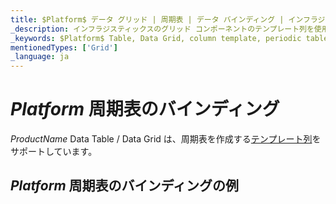 ```yaml
---
title: $Platform$ データ グリッド | 周期表 | データ バインディング | インフラジスティックス
_description: インフラジスティックスのグリッド コンポーネントのテンプレート列を使用して周期表を作成します。$ProductName$ テーブルのサンプルを是非お試しください!
_keywords: $Platform$ Table, Data Grid, column template, periodic table, $ProductName$, data binding, Infragistics, $Platform$ テーブル, データ グリッド, 列テンプレート, 周期表, データ バインディング, インフラジスティックス
mentionedTypes: ['Grid']
_language: ja
---
```


# $Platform$ 周期表のバインディング

$ProductName$ Data Table / Data Grid は、周期表を作成する[テンプレート列](data-grid-column-types.md#テンプレート列)をサポートしています。

## $Platform$ 周期表のバインディングの例


<code-view style="height: 600px"
           data-demos-base-url="{environment:dvDemosBaseUrl}"
           iframe-src="{environment:dvDemosBaseUrl}/grids/data-grid-type-periodic-table"
           alt="$Platform$ 周期表のバインディングの例"
           github-src="grids/data-grid/type-periodic-table">
</code-view>

